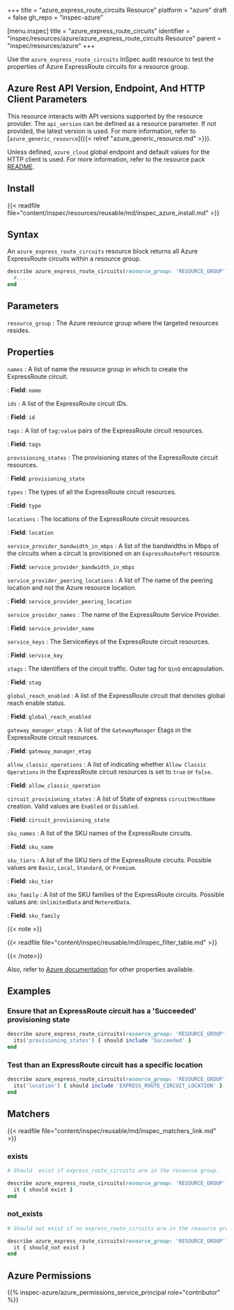 +++
title = "azure_express_route_circuits Resource"
platform = "azure"
draft = false
gh_repo = "inspec-azure"

[menu.inspec]
title = "azure_express_route_circuits"
identifier = "inspec/resources/azure/azure_express_route_circuits Resource"
parent = "inspec/resources/azure"
+++

Use the `azure_express_route_circuits` InSpec audit resource to test the properties of Azure ExpressRoute circuits for a resource group.

## Azure Rest API Version, Endpoint, And HTTP Client Parameters

This resource interacts with API versions supported by the resource provider. The `api_version` can be defined as a resource parameter.
If not provided, the latest version is used. For more information, refer to [`azure_generic_resource`]({{< relref "azure_generic_resource.md" >}}).

Unless defined, `azure_cloud` global endpoint and default values for the HTTP client is used. For more information, refer to the resource pack [README](https://github.com/inspec/inspec-azure/blob/main/README.md).

## Install

{{< readfile file="content/inspec/resources/reusable/md/inspec_azure_install.md" >}}

## Syntax

An `azure_express_route_circuits` resource block returns all Azure ExpressRoute circuits within a resource group.

```ruby
describe azure_express_route_circuits(resource_group: 'RESOURCE_GROUP') do
  #...
end
```

## Parameters

`resource_group`
: The Azure resource group where the targeted resources resides.

## Properties

`names`
: A list of name the resource group in which to create the ExpressRoute circuit.

: **Field**: `name`

`ids`
: A list of the ExpressRoute circuit IDs.

: **Field**: `id`

`tags`
: A list of `tag:value` pairs of the ExpressRoute circuit resources.

: **Field**: `tags`

`provisioning_states`
: The provisioning states of the ExpressRoute circuit resources.

: **Field**: `provisioning_state`

`types`
: The types of all the ExpressRoute circuit resources.

: **Field**: `type`

`locations`
: The locations of the ExpressRoute circuit resources.

: **Field**: `location`

`service_provider_bandwidth_in_mbps`
: A list of the bandwidths in Mbps of the circuits when a circuit is provisioned on an `ExpressRoutePort` resource.

: **Field**: `service_provider_bandwidth_in_mbps`

`service_provider_peering_locations`
: A list of The name of the peering location and not the Azure resource location.

: **Field**: `service_provider_peering_location`

`service_provider_names`
: The name of the ExpressRoute Service Provider.

: **Field**: `service_provider_name`

`service_keys`
: The ServiceKeys of the ExpressRoute circuit resources.

: **Field**: `service_key`

`stags`
: The identifiers of the circuit traffic. Outer tag for `QinQ` encapsulation.

: **Field**: `stag`

`global_reach_enabled`
: A list of the ExpressRoute circuit that denotes global reach enable status.

: **Field**: `global_reach_enabled`

`gateway_manager_etags`
: A list of the `GatewayManager` Etags in the ExpressRoute circuit resources.

: **Field**: `gateway_manager_etag`

`allow_classic_operations`
: A list of indicating whether `Allow Classic Operations` in the ExpressRoute circuit resources is set to `true` or `false`.

: **Field**: `allow_classic_operation`

`circuit_provisioning_states`
: A list of State of express `circuitHostName` creation. Valid values are `Enabled` or `Disabled`.

: **Field**: `circuit_provisioning_state`

`sku_names`
: A list of the SKU names of the ExpressRoute circuits.

: **Field**: `sku_name`

`sku_tiers`
: A list of the SKU tiers of the ExpressRoute circuits. Possible values are `Basic`, `Local`, `Standard`, or `Premium`.

: **Field**: `sku_tier`

`sku_family`
: A list of the SKU families of the ExpressRoute circuits. Possible values are: `UnlimitedData` and `MeteredData`.

: **Field**: `sku_family`

{{< note >}}

{{< readfile file="content/inspec/reusable/md/inspec_filter_table.md" >}}

{{< /note>}}

Also, refer to [Azure documentation](https://docs.microsoft.com/en-us/rest/api/expressroute/express-route-circuits/list?tabs=HTTP) for other properties available.

## Examples

### Ensure that an ExpressRoute circuit has a 'Succeeded' provisioning state

```ruby
describe azure_express_route_circuits(resource_group: 'RESOURCE_GROUP') do
  its('provisioning_states') { should include 'Succeeded' }
end
```

### Test than an ExpressRoute circuit has a specific location

```ruby
describe azure_express_route_circuits(resource_group: 'RESOURCE_GROUP') do
  its('location') { should include 'EXPRESS_ROUTE_CIRCUIT_LOCATION' }
end
```

## Matchers

{{< readfile file="content/inspec/reusable/md/inspec_matchers_link.md" >}}

### exists

```ruby
# Should  exist if express_route_circuits are in the resource group.

describe azure_express_route_circuits(resource_group: 'RESOURCE_GROUP') do
  it { should exist }
end
```

### not_exists

```ruby
# Should not exist if no express_route_circuits are in the resource group

describe azure_express_route_circuits(resource_group: 'RESOURCE_GROUP') do
  it { should_not exist }
end
```

## Azure Permissions

{{% inspec-azure/azure_permissions_service_principal role="contributor" %}}
